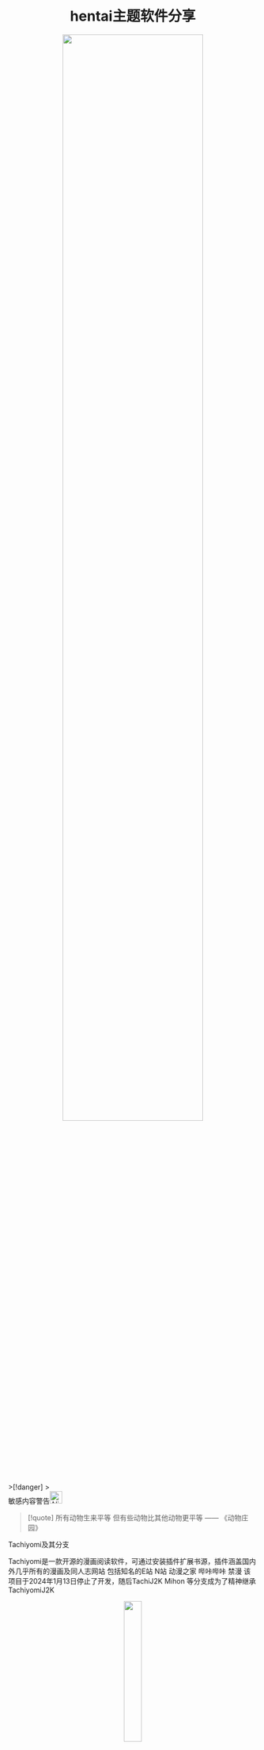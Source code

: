 # <center>hentai主题软件分享</center>
<div align="center"><img src="https://cdn.jsdelivr.net/gh/baib-web/img/ahegao.jpg" width="75%" /></div>
>[!danger] 
><div class="flex items-center">敏感内容警告<img src="https://flowershow.youzhidanbairu.eu.org/assets/No%20One%20Under%20Eighteen.png" alt="Alien Monster" width="25" height="25" /></div>

> [!quote] 所有动物生来平等 但有些动物比其他动物更平等 —— 《动物庄园》

Tachiyomi及其分支


Tachiyomi是一款开源的漫画阅读软件，可通过安装插件扩展书源，插件涵盖国内外几乎所有的漫画及同人志网站 包括知名的E站 N站 动漫之家 哔咔哔咔 禁漫 该项目于2024年1月13日停止了开发，随后TachiJ2K Mihon 等分支成为了精神继承
TachiyomiJ2K
<div align="center"><img src="https://cdn.jsdelivr.net/gh/baib-web/img/TachiyomiJ2K%E5%9B%BE%E6%A0%87.png" width="27%"/></div>
Shinsou

Mihon

TachiyomiSY

TachiyomiAZ

Neko

Suwayomi

pica Comic
<div align="center"><img src="https://cdn.jsdelivr.net/gh/baib-web/img/pica%20Comic.png" width="30%"/></div>
Ehviewer及其分支
<div class="flex flex-row justify-between items-center">
        <img src="https://cdn.jsdelivr.net/gh/baib-web/img/EhViewe1r_logo.png"width="25%" /> 
        <img src="https://cdn.jsdelivr.net/gh/baib-web/img/RoundCorner%20(2).png"width="25%"/> 
        <img src="https://cdn.jsdelivr.net/gh/baib-web/img/Ehviewer-Overhauled_logo.svg.png"width="25%"/> 
</div>

Eros-FE
<div align="center"><img src="https://cdn.jsdelivr.net/gh/baib-web/img/Eros-FE.png" width="30%"/></div>
PicACG
<div align="center"><img src="https://cdn.jsdelivr.net/gh/baib-web/img/PicACG.png"width="26%"/></div>
JHenTai
<div align="center"><img src="https://cdn.jsdelivr.net/gh/baib-web/img/JHenTai.png" width="30%"/></div>
Hentoid
<div align="center"><img src="https://cdn.jsdelivr.net/gh/baib-web/img/Hentoid.png" width="26%"/></div>
禁漫
<div align="center"><img src="https://cdn.jsdelivr.net/gh/baib-web/img/%E7%A6%81%E6%BC%AB%E5%A4%A9%E5%A0%82icon.png" width="26%"/></div>
